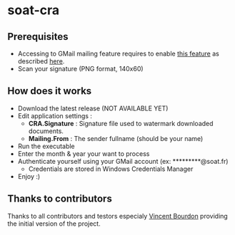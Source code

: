 # soat-cra

## Prerequisites

* Accessing to GMail mailing feature requires to enable [this feature](https://www.google.com/settings/security/lesssecureapps) as described [here](https://support.google.com/accounts/answer/6010255?hl=en-GB).
* Scan your signature (PNG format, 140x60)

## How does it works

* Download the latest release (NOT AVAILABLE YET)
* Edit application settings :
  * **CRA.Signature** : Signature file used to watermark downloaded documents.
  * **Mailing.From** : The sender fullname (should be your name)
* Run the executable
* Enter the month & year your want to process
* Authenticate yourself using your GMail account (ex: *********@soat.fr)
  * Credentials are stored in Windows Credentials Manager
* Enjoy :)

## Thanks to contributors

Thanks to all contributors and testors especialy [Vincent Bourdon](https://github.com/evilz?tab=repositories) providing the initial version of the project.
